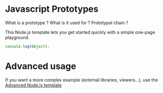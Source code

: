 # Javascript Prototypes

What is a prototype ?
What is it used for ?
Prototypal chain ?

This Node.js template lets you get started quickly with a simple one-page playground.

```javascript runnable
console.log(Object);
```

# Advanced usage

If you want a more complex example (external libraries, viewers...), use the [Advanced Node.js template](https://tech.io/select-repo/442)
